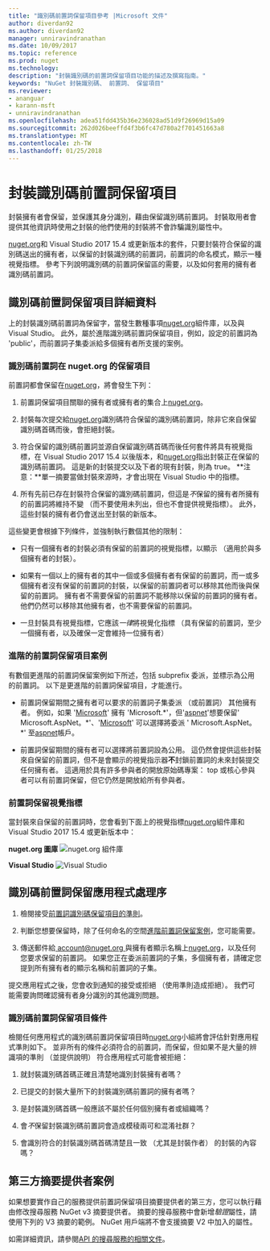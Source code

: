 ```yaml
---
title: "識別碼前置詞保留項目參考 |Microsoft 文件"
author: diverdan92
ms.author: diverdan92
manager: unniravindranathan
ms.date: 10/09/2017
ms.topic: reference
ms.prod: nuget
ms.technology: 
description: "封裝識別碼的前置詞保留項目功能的描述及撰寫指南。"
keywords: "NuGet 封裝識別碼、 前置詞、 保留項目"
ms.reviewer:
- ananguar
- karann-msft
- unniravindranathan
ms.openlocfilehash: adea51fdd435b36e236028ad51d9f26969d15a09
ms.sourcegitcommit: 262d026beeffd4f3b6fc47d780a2f701451663a8
ms.translationtype: MT
ms.contentlocale: zh-TW
ms.lasthandoff: 01/25/2018
---
```

# <a name="package-id-prefix-reservation"></a>封裝識別碼前置詞保留項目

封裝擁有者會保留，並保護其身分識別，藉由保留識別碼前置詞。 封裝取用者會提供其他資訊時使用之封裝的他們使用的封裝將不會詐騙識別屬性中。 

[nuget.org](https://www.nuget.org/)和 Visual Studio 2017 15.4 或更新版本的套件，只要封裝符合保留的識別碼送出的擁有者，以保留的封裝識別碼的前置詞，前置詞的命名模式，顯示一種視覺指標。 參考下列說明識別碼的前置詞保留區的需要，以及如何套用的擁有者識別碼前置詞。

## <a name="id-prefix-reservation-details"></a>識別碼前置詞保留項目詳細資料

上的封裝識別碼前置詞為保留字，當發生數種事項[nuget.org](https://www.nuget.org/)組件庫，以及與 Visual Studio。 此外，屬於進階識別碼前置詞保留項目，例如，設定的前置詞為 'public'，而前置詞子集委派給多個擁有者所支援的案例。

### <a name="id-prefix-reservation-on-nugetorg"></a>識別碼前置詞在 nuget.org 的保留項目

前置詞都會保留在[nuget.org](https://www.nuget.org/)，將會發生下列：

1. 前置詞保留項目關聯的擁有者或擁有者的集合上[nuget.org](https://www.nuget.org/)。

1. 封裝每次提交給[nuget.org](https://www.nuget.org/)識別碼符合保留的識別碼前置詞，除非它來自保留識別碼首碼而後，會拒絕封裝。

1. 符合保留的識別碼前置詞並源自保留識別碼首碼而後任何套件將具有視覺指標，在 Visual Studio 2017 15.4 以後版本，和[nuget.org](https://www.nuget.org/)指出封裝正在保留的識別碼前置詞。 這是新的封裝提交以及下者的現有封裝，則為 true。 **注意：**單一摘要當做封裝來源時，才會出現在 Visual Studio 中的指標。

1. 所有先前已存在封裝符合保留的識別碼前置詞，但這是*不*保留的擁有者所擁有的前置詞將維持不變 （而不要使用未列出，但也不會提供視覺指標）。 此外，這些封裝的擁有者仍會送出至封裝的新版本。

這些變更會根據下列條件，並強制執行數個其他的限制：

- 只有一個擁有者的封裝必須有保留的前置詞的視覺指標，以顯示 （適用於與多個擁有者的封裝）。

- 如果有一個以上的擁有者的其中一個或多個擁有者有保留的前置詞，而一或多個擁有者沒有保留的前置詞的封裝，以保留的前置詞者可以移除其他而後與保留的前置詞。 擁有者不需要保留的前置詞不能移除以保留的前置詞的擁有者。 他們仍然可以移除其他擁有者，也不需要保留的前置詞。

- 一旦封裝具有視覺指標，它應該*一律*將視覺化指標 （具有保留的前置詞，至少一個擁有者，以及確保一定會維持一位擁有者）

### <a name="advanced-prefix-reservation-scenarios"></a>進階的前置詞保留項目案例

有數個更進階的前置詞保留案例如下所述，包括 subprefix 委派，並標示為公用的前置詞。 以下是更進階的前置詞保留項目，才能進行。 

- 前置詞保留期間之擁有者可以要求的前置詞子集委派 （或前置詞） 其他擁有者。 例如，如果 '[Microsoft](https://www.nuget.org/profiles/microsoft)' 擁有 'Microsoft.\*'，但'[aspnet](https://www.nuget.org/profiles/aspnet)'想要保留' Microsoft.AspNet。\*'、'[Microsoft](https://www.nuget.org/profiles/microsoft)' 可以選擇將委派 ' Microsoft.AspNet。\*' 至[aspnet](https://www.nuget.org/profiles/aspnet)帳戶。

- 前置詞保留期間的擁有者可以選擇將前置詞設為公用。 這仍然會提供這些封裝來自保留的前置詞，但不是會顯示的視覺指示器**不**封鎖前置詞的未來封裝提交任何擁有者。 這適用於具有許多參與者的開放原始碼專案： top 或核心參與者可以有前置詞保留，但它仍然是開放給所有參與者。 

### <a name="prefix-reservation-visual-indicator"></a>前置詞保留視覺指標

當封裝來自保留的前置詞時，您會看到下面上的視覺指標[nuget.org](https://www.nuget.org/)組件庫和 Visual Studio 2017 15.4 或更新版本中：

**nuget.org 圖庫**
![nuget.org 組件庫](media/nuget-gallery-reserved-prefix.png)

**Visual Studio**
![Visual Studio](media/visual-studio-reserved-prefix.png)

## <a name="id-prefix-reservation-application-process"></a>識別碼前置詞保留應用程式處理序

1. 檢閱接受[前置詞識別碼保留項目的準則](#id-prefix-reservation-criteria)。

1. 判斷您想要保留時，除了任何命名的空間[進階前置詞保留案例](#advanced-prefix-reservation-scenarios)，您可能需要。

1. 傳送郵件給[ account@nuget.org ](mailto:account@nuget.org)與擁有者顯示名稱上[nuget.org](https://www.nuget.org/)，以及任何您要求保留的前置詞。 如果您正在委派前置詞的子集，多個擁有者，請確定您提到所有擁有者的顯示名稱和前置詞的子集。

提交應用程式之後，您會收到通知的接受或拒絕 （使用準則造成拒絕）。 我們可能需要詢問確認擁有者身分識別的其他識別問題。

### <a name="id-prefix-reservation-criteria"></a>識別碼前置詞保留項目條件

檢閱任何應用程式的識別碼前置詞保留項目時[nuget.org](https://www.nuget.org/)小組將會評估針對應用程式準則如下。 並非所有的條件必須符合的前置詞，而保留，但如果不是大量的辨識項的準則 （並提供說明） 符合應用程式可能會被拒絕：

1. 就封裝識別碼首碼正確且清楚地識別封裝擁有者嗎？

1. 已提交的封裝大量所下的封裝識別碼前置詞的擁有者嗎？

1. 是封裝識別碼首碼一般應該不屬於任何個別擁有者或組織嗎？

1. 會*不*保留封裝識別碼前置詞會造成模稜兩可和混淆社群？

1. 會識別符合的封裝識別碼首碼清楚且一致 （尤其是封裝作者） 的封裝的內容嗎？

## <a name="third-party-feed-provider-scenarios"></a>第三方摘要提供者案例

如果想要實作自己的服務提供前置詞保留項目摘要提供者的第三方，您可以執行藉由修改搜尋服務 NuGet v3 摘要提供者。 摘要的搜尋服務中會新增*驗證*屬性，請使用下列的 V3 摘要的範例。 NuGet 用戶端將不會支援摘要 V2 中加入的屬性。

如需詳細資訊，請參閱[API 的搜尋服務的相關文件](../api/search-query-service-resource.md)。
